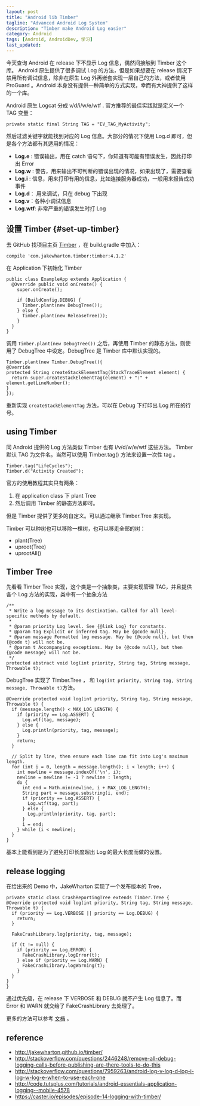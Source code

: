 ```yaml
---
layout: post
title: "Android lib Timber"
tagline: "Advanced Android Log System"
description: "Timber make Android Log easier"
category: Android
tags: [Android, AndroidDev, 学习]
last_updated: 
---
```


今天查询 Android 在 release 下不显示 Log 信息，偶然间接触到 Timber 这个库。 Android 原生提供了很多调试 Log 的方法，但是如果想要在 release 情况下禁用所有调试信息，除非在原生 Log 外再嵌套实现一层自己的方法，或者使用 ProGuard 。Android 本身没有提供一种简单的方式实现，幸而有大神提供了这样的一个库。

Android 原生 Logcat 分成 v/d/i/w/e/wtf . 官方推荐的最佳实践就是定义一个 TAG 变量：

    private static final String TAG = "EV_TAG_MyActivity";

然后过滤关键字就能找到对应的 Log 信息。大部分的情况下使用 Log.d 即可，但是各个方法都有其适用的情况：

- **Log.e** : 错误输出，用在 catch 语句下，你知道有可能有错误发生，因此打印出 Error
- **Log.w** : 警告，用来输出不可判断的错误出现的情况，如果出现了，需要查看
- **Log.i** : 信息，用来打印有用的信息，比如连接服务器成功，一般用来报告成功事件
- **Log.d**： 用来调试，只在 debug 下出现
- **Log.v**：各种小调试信息
- **Log.wtf**: 非常严重的错误发生时打 Log

## 设置 Timber {#set-up-timber}

去 GitHub 找项目主页 [Timber](https://github.com/JakeWharton/timber) ，在 build.gradle 中加入：

    compile 'com.jakewharton.timber:timber:4.1.2'

在 Application 下初始化 Timber

```
public class ExampleApp extends Application {
  @Override public void onCreate() {
    super.onCreate();

    if (BuildConfig.DEBUG) {
      Timber.plant(new DebugTree());
    } else {
      Timber.plant(new ReleaseTree());
    }
  }
}
```

调用 `Timber.plant(new DebugTree())` 之后，再使用 Timber 的静态方法，则使用了 DebugTree 中设定。DebugTree 是 Timber 库中默认实现的。

```
Timber.plant(new Timber.DebugTree(){
@Override
protected String createStackElementTag(StackTraceElement element) {
  return super.createStackElementTag(element) + ":" + element.getLineNumber();
}
});
```

重新实现 `createStackElementTag` 方法，可以在 Debug 下打印出 Log 所在的行号。

## using Timber

同 Android 提供的 Log 方法类似 Timber 也有 i/v/d/w/e/wtf 这些方法。 Timber 默认 TAG 为文件名。当然可以使用 Timber.tag() 方法来设置一次性 tag 。

```
Timber.tag("LifeCycles");
Timber.d("Activity Created");
```

官方的使用教程其实只有两条：

1. 在 application class 下 plant Tree
2. 然后调用 Timber 的静态方法即可。

但是 Timber 提供了更多的自定义。可以通过继承 Timber.Tree 来实现。

Timber 可以种树也可以移除一棵树，也可以移走全部的树：

- plant(Tree)
- uproot(Tree)
- uprootAll()

## Timber Tree

先看看 Timber Tree 实现，这个类是一个抽象类，主要实现管理 TAG，并且提供各个 Log 方法的实现，类中有一个抽象方法

```
/**
 * Write a log message to its destination. Called for all level-specific methods by default.
 *
 * @param priority Log level. See {@link Log} for constants.
 * @param tag Explicit or inferred tag. May be {@code null}.
 * @param message Formatted log message. May be {@code null}, but then {@code t} will not be.
 * @param t Accompanying exceptions. May be {@code null}, but then {@code message} will not be.
 */
protected abstract void log(int priority, String tag, String message, Throwable t);
```

DebugTree 实现了 Timber.Tree ， 和 `log(int priority, String tag, String message, Throwable t)`方法。

```
@Override protected void log(int priority, String tag, String message, Throwable t) {
  if (message.length() < MAX_LOG_LENGTH) {
    if (priority == Log.ASSERT) {
      Log.wtf(tag, message);
    } else {
      Log.println(priority, tag, message);
    }
    return;
  }

  // Split by line, then ensure each line can fit into Log's maximum length.
  for (int i = 0, length = message.length(); i < length; i++) {
    int newline = message.indexOf('\n', i);
    newline = newline != -1 ? newline : length;
    do {
      int end = Math.min(newline, i + MAX_LOG_LENGTH);
      String part = message.substring(i, end);
      if (priority == Log.ASSERT) {
        Log.wtf(tag, part);
      } else {
        Log.println(priority, tag, part);
      }
      i = end;
    } while (i < newline);
  }
}
```

基本上能看到是为了避免打印长度超出 Log 的最大长度而做的设置。

## release logging

在给出来的 Demo 中，JakeWharton 实现了一个发布版本的 Tree，

```
private static class CrashReportingTree extends Timber.Tree {
@Override protected void log(int priority, String tag, String message, Throwable t) {
  if (priority == Log.VERBOSE || priority == Log.DEBUG) {
    return;
  }

  FakeCrashLibrary.log(priority, tag, message);

  if (t != null) {
    if (priority == Log.ERROR) {
      FakeCrashLibrary.logError(t);
    } else if (priority == Log.WARN) {
      FakeCrashLibrary.logWarning(t);
    }
  }
}
}
```

通过优先级，在 release 下 VERBOSE 和 DEBUG 就不产生 Log 信息了。而 Error 和 WARN 就交给了 FakeCrashLibrary 去处理了。

更多的方法可以参考 [文档](http://jakewharton.github.io/timber/) 。

## reference

- <http://jakewharton.github.io/timber/>
- <http://stackoverflow.com/questions/2446248/remove-all-debug-logging-calls-before-publishing-are-there-tools-to-do-this>
- <http://stackoverflow.com/questions/7959263/android-log-v-log-d-log-i-log-w-log-e-when-to-use-each-one>
- <http://code.tutsplus.com/tutorials/android-essentials-application-logging--mobile-4578>
- <https://caster.io/episodes/episode-14-logging-with-timber/>
